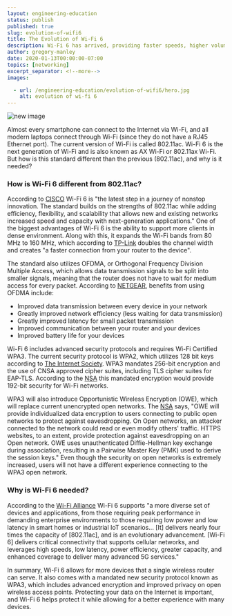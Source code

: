```yaml
---
layout: engineering-education
status: publish
published: true
slug: evolution-of-wifi6
title: The Evolution of Wi-Fi 6
description: Wi-Fi 6 has arrived, providing faster speeds, higher volume device support, and advanced security protocols.
author: gregory-manley
date: 2020-01-13T00:00:00-07:00
topics: [networking]
excerpt_separator: <!--more-->
images:

  - url: /engineering-education/evolution-of-wifi6/hero.jpg
    alt: evolution of wi-fi 6
---
```


![new image](https://i.kym-cdn.com/photos/images/newsfeed/000/000/151/n725075089_288918_2774.jpg)

Almost every smartphone can connect to the Internet via Wi-Fi, and all modern laptops connect through Wi-Fi (since they do not have a RJ45 Ethernet port). The current version of Wi-Fi is called 802.11ac. Wi-Fi 6 is the next generation of Wi-Fi and is also known as AX Wi-Fi or 802.11ax Wi-Fi. But how is this standard different than the previous (802.11ac), and why is it needed?
<!--more-->

### How is Wi-Fi 6 different from 802.11ac?
According to [CISCO](https://www.cisco.com/c/en/us/products/wireless/what-is-wi-fi-6.html) Wi-Fi 6 is "the latest step in a journey of nonstop innovation. The standard builds on the strengths of 802.11ac while adding efficiency, flexibility, and scalability that allows new and existing networks increased speed and capacity with next-generation applications." One of the biggest advantages of Wi-Fi 6 is the ability to support more clients in dense environment. Along with this, it expands the Wi-Fi bands from 80 MHz to 160 MHz, which according to [TP-Link](https://www.tp-link.com/us/wifi6) doubles the channel width and creates "a faster connection from your router to the device".

The standard also utilizes OFDMA, or Orthogonal Frequency Division Multiple Access, which allows data transmission signals to be split into smaller signals, meaning that the router does not have to wait for medium access for every packet. According to [NETGEAR](https://kb.netgear.com/000059685/What-is-Orthogonal-Frequency-Division-Multiple-Access), benefits from using OFDMA include:
<ul>
  <li>Improved data transmission between every device in your network</li>
  <li>Greatly improved network efficiency (less waiting for data transmission)</li>
  <li>Greatly improved latency for small packet transmission</li>
  <li>Improved communication between your router and your devices</li>
  <li>Improved battery life for your devices</li>
</ul>

Wi-Fi 6 includes advanced security protocols and requires Wi-Fi Certified WPA3. The current security protocol is WPA2, which utilizes 128 bit keys according to [The Internet Society](ietf.org/rfc/rfc4017.txt). WPA3 mandates 256-bit encryption and the use of CNSA approved cipher suites, including TLS cipher suites for EAP-TLS. According to the [NSA](https://nsa.gov/Portals/70/documents/what-we-do/cybersecurity/professional-resources/ctr/cybersecurity-technical-report-wpa3.pdf) this mandated encryption would provide 192-bit security for Wi-Fi networks.

WPA3 will also introduce Opportunistic Wireless Encryption (OWE), which will replace current unencrypted open networks. The [NSA](https://nsa.gov/Portals/70/documents/what-we-do/cybersecurity/professional-resources/ctr/cybersecurity-technical-report-wpa3.pdf) says, "OWE will provide individualized data encryption to users connecting to public open networks to protect against eavesdropping. On Open networks, an attacker connected to the network could read or even modify others' traffic. HTTPS websites, to an extent, provide protection against eavesdropping on an Open network. OWE uses unauthenticated Diffie-Hellman key exchange during association, resulting in a Pairwise Master Key (PMK) used to derive the session keys." Even though the security on open networks is extremely increased, users will not have a different experience connecting to the WPA3 open network.

### Why is Wi-Fi 6 needed?
According to the [Wi-Fi Alliance](https://www.wi-fi.org/news-events/newsroom/wi-fi-certified-6-delivers-new-wi-fi-era) Wi-Fi 6 supports "a more diverse set of devices and applications, from those requiring peak performance in demanding enterprise environments to those requiring low power and low latency in smart homes or industrial IoT scenarios... [It] delivers nearly four times the capacity of [802.11ac], and is an evolutionary advancement. [Wi-Fi 6] delivers critical connectivity that supports cellular networks, and leverages high speeds, low latency, power efficiency, greater capacity, and enhanced coverage to deliver many advanced 5G services."

In summary, Wi-Fi 6 allows for more devices that a single wireless router can serve. It also comes with a mandated new security protocol known as WPA3, which includes advanced encryption and improved privacy on open wireless access points. Protecting your data on the Internet is important, and Wi-Fi 6 helps protect it while allowing for a better experience with many devices.
